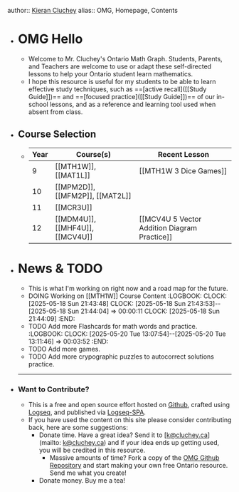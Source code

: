 author::  [Kieran Cluchey](https://k.cluchey.ca)
alias:: OMG, Homepage, Contents

- # OMG Hello
	- Welcome to Mr. Cluchey's Ontario Math Graph. Students, Parents, and Teachers are welcome to use or adapt these self-directed lessons to help your Ontario student learn mathematics.
	- I hope this resource is useful for my students to be able to learn effective study techniques, such as ==[active recall]([[Study Guide]])== and ==[focused practice]([[Study Guide]])== of our in-school lessons, and as a reference and learning tool used when absent from class.
- ## Course Selection
	- | Year | Course(s) | Recent Lesson |
	  | ------ | ------ | ------ |
	  | 9 | [[MTH1W]], [[MAT1L]] | [[MTH1W 3 Dice Games]] |
	  | 10 | [[MPM2D]], [[MFM2P]], [[MAT2L]] |  |
	  | 11 | [[MCR3U]] |  |
	  | 12 | [[MDM4U]], [[MHF4U]], [[MCV4U]] | [[MCV4U 5 Vector Addition Diagram Practice]] |
- # News & TODO
	- This is what I'm working on right now and a road map for the future.
	- DOING Working on [[MTH1W]] Course Content
	  :LOGBOOK:
	  CLOCK: [2025-05-18 Sun 21:43:48]
	  CLOCK: [2025-05-18 Sun 21:43:53]--[2025-05-18 Sun 21:44:04] =>  00:00:11
	  CLOCK: [2025-05-18 Sun 21:44:09]
	  :END:
	- TODO Add more Flashcards for math words and practice.
	  :LOGBOOK:
	  CLOCK: [2025-05-20 Tue 13:07:54]--[2025-05-20 Tue 13:11:46] =>  00:03:52
	  :END:
	- TODO Add more games.
	- TODO Add more crypographic puzzles to autocorrect solutions practice.
	- ---
- ### Want to Contribute?
	- This is a free and open source effort hosted on [Github](https://github.com/kluchey/OMG), crafted using [Logseq](https://logseq.com/), and published via [Logseq-SPA](https://github.com/logseq/publish-spa).
	- If you have used the content on this site please consider contributing back, here are some suggestions:
		- Donate time. Have a great idea? Send it to [k@cluchey.ca](mailto: k@cluchey.ca) and if your idea ends up getting used, you will be credited in this resource.
			- Massive amounts of time? Fork a copy of the [OMG Github Repository](https://github.com/kluchey/OMG) and start making your own free Ontario resource. Send me what you create!
		- Donate money. Buy me a tea!